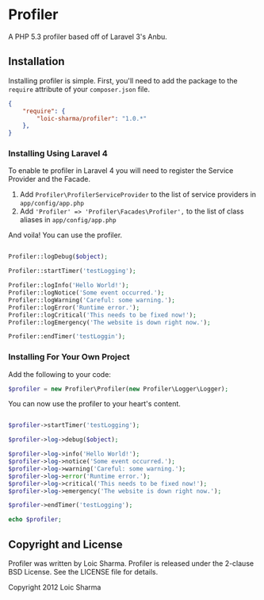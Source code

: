 # Profiler

A PHP 5.3 profiler based off of Laravel 3's Anbu.

## Installation

Installing profiler is simple. First, you'll need to add the package to the `require` attribute of your `composer.json` file.

```json
{
    "require": {
        "loic-sharma/profiler": "1.0.*"
    },
}
``` 


### Installing Using Laravel 4

To enable te profiler in Laravel 4 you will need to register the Service Provider and the Facade.

1. Add `Profiler\ProfilerServiceProvider` to the list of service providers in `app/config/app.php`
2. Add `'Profiler' => 'Profiler\Facades\Profiler',` to the list of class aliases in `app/config/app.php`

And voila! You can use the profiler.

```php

Profiler::logDebug($object);

Profiler::startTimer('testLogging');

Profiler::logInfo('Hello World!');
Profiler::logNotice('Some event occurred.');
Profiler::logWarning('Careful: some warning.');
Profiler::logError('Runtime error.');
Profiler::logCritical('This needs to be fixed now!');
Profiler::logEmergency('The website is down right now.');

Profiler::endTimer('testLoggin');

```

### Installing For Your Own Project

Add the following to your code:

```php
$profiler = new Profiler\Profiler(new Profiler\Logger\Logger);
```

You can now use the profiler to your heart's content.

```php

$profiler->startTimer('testLogging');

$profiler->log->debug($object);

$profiler->log->info('Hello World!');
$profiler->log->notice('Some event occurred.');
$profiler->log->warning('Careful: some warning.');
$profiler->log->error('Runtime error.');
$profiler->log->critical('This needs to be fixed now!');
$profiler->log->emergency('The website is down right now.');

$profiler->endTimer('testLogging');

echo $profiler;
```

## Copyright and License

Profiler was written by Loic Sharma. Profiler is released under the 2-clause BSD License. See the LICENSE file for details.

Copyright 2012 Loic Sharma